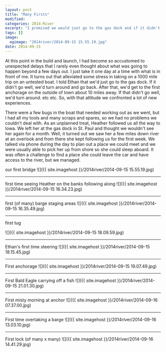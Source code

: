 ```yaml
---
layout: post
title: "Many Firsts"
modified:
categories: 2014-River
excerpt: "I promised we would just go to the gas dock and if it didn't go well, we turn around."
tags: []
image:
  ogimage: "2014river/2014-09-15 15.55.19.jpg"
date: 2014-09-15
---
```


At this point in the build and launch, I had become so accustomed to unexpected delays that I rarely even thought about what was going to happen beyond a few days out. I just take it one day at a time with what is in front of me. It turns out that alleviated some stress in taking on a 1000 mile trip on an untested boat. I told Ethan that we'd just go to the gas dock. If it didn't go well, we'd turn around and go back. After that, we'd get to the first anchorage on the outside of town about 10 miles away. If that didn't go well, we'd turn around. etc etc. So, with that attitude we confronted a lot of new experiences.

There were a few bugs in the boat that needed working out as we went, but I had all my tools and many scraps and spares, so we had no problems we couldn't deal with. As an unplanned treat, Heather followed us all the way to Iowa. We left her at the gas dock in St. Paul and thought we wouldn't see her again for a month. Well, it turned out we saw her a few miles down river at an overlook and from there she kept following us for the first week. We talked via phone during the day to plan out a place we could meet and we were usually able to pick her up from shore so she could sleep aboard. It was often a challenge to find a place she could leave the car and have access to the river, but we managed. 

our first bridge
![]({{ site.imagehost }}/2014river/2014-09-15 15.55.19.jpg)

----

first time seeing Heather on the banks following along
![]({{ site.imagehost }}/2014river/2014-09-15 16.34.23.jpg)

----

first (of many) barge staging areas
![]({{ site.imagehost }}/2014river/2014-09-15 16.35.49.jpg)

-------

first tug

![]({{ site.imagehost }}/2014river/2014-09-15 18.09.59.jpg)

----------

Ethan's first time steering
![]({{ site.imagehost }}/2014river/2014-09-15 18.15.45.jpg)

--------

First anchorage
![]({{ site.imagehost }}/2014river/2014-09-15 19.07.49.jpg)

----

First Bald Eagle carrying off a fish
![]({{ site.imagehost }}/2014river/2014-09-15 21.01.30.jpg)

----

First misty morning at anchor
![]({{ site.imagehost }}/2014river/2014-09-16 07.37.00.jpg)

-----

First time overtaking a barge
![]({{ site.imagehost }}/2014river/2014-09-16 13.03.10.jpg)

---------

First lock (of many x many)
![]({{ site.imagehost }}/2014river/2014-09-16 14.41.29.jpg)
